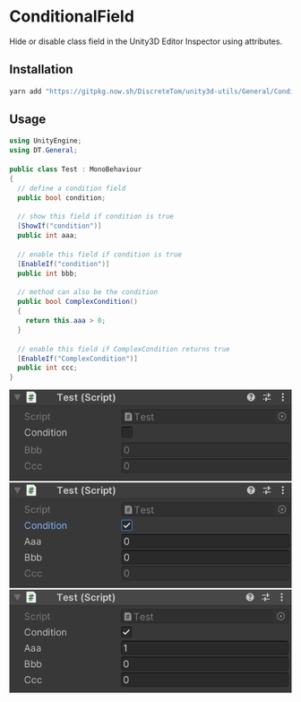 # ConditionalField

Hide or disable class field in the Unity3D Editor Inspector using attributes.

## Installation

```bash
yarn add "https://gitpkg.now.sh/DiscreteTom/unity3d-utils/General/ConditionalField?main"
```

## Usage

```cs
using UnityEngine;
using DT.General;

public class Test : MonoBehaviour
{
  // define a condition field
  public bool condition;

  // show this field if condition is true
  [ShowIf("condition")]
  public int aaa;

  // enable this field if condition is true
  [EnableIf("condition")]
  public int bbb;

  // method can also be the condition
  public bool ComplexCondition()
  {
    return this.aaa > 0;
  }

  // enable this field if ComplexCondition returns true
  [EnableIf("ComplexCondition")]
  public int ccc;
}
```

![](img/0.png)
![](img/1.png)
![](img/2.png)
